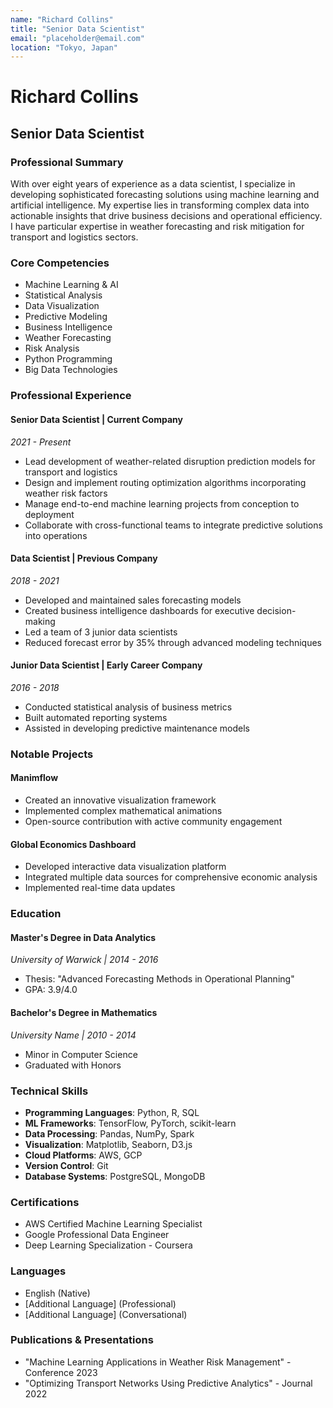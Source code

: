 ```yaml
---
name: "Richard Collins"
title: "Senior Data Scientist"
email: "placeholder@email.com"
location: "Tokyo, Japan"
---
```


# Richard Collins
## Senior Data Scientist

### Professional Summary
With over eight years of experience as a data scientist, I specialize in developing sophisticated forecasting solutions using machine learning and artificial intelligence. My expertise lies in transforming complex data into actionable insights that drive business decisions and operational efficiency. I have particular expertise in weather forecasting and risk mitigation for transport and logistics sectors.

### Core Competencies
- Machine Learning & AI
- Statistical Analysis
- Data Visualization
- Predictive Modeling
- Business Intelligence
- Weather Forecasting
- Risk Analysis
- Python Programming
- Big Data Technologies

### Professional Experience

#### Senior Data Scientist | Current Company
*2021 - Present*
- Lead development of weather-related disruption prediction models for transport and logistics
- Design and implement routing optimization algorithms incorporating weather risk factors
- Manage end-to-end machine learning projects from conception to deployment
- Collaborate with cross-functional teams to integrate predictive solutions into operations

#### Data Scientist | Previous Company
*2018 - 2021*
- Developed and maintained sales forecasting models
- Created business intelligence dashboards for executive decision-making
- Led a team of 3 junior data scientists
- Reduced forecast error by 35% through advanced modeling techniques

#### Junior Data Scientist | Early Career Company
*2016 - 2018*
- Conducted statistical analysis of business metrics
- Built automated reporting systems
- Assisted in developing predictive maintenance models

### Notable Projects

#### Manimflow
- Created an innovative visualization framework
- Implemented complex mathematical animations
- Open-source contribution with active community engagement

#### Global Economics Dashboard
- Developed interactive data visualization platform
- Integrated multiple data sources for comprehensive economic analysis
- Implemented real-time data updates

### Education

#### Master's Degree in Data Analytics
*University of Warwick | 2014 - 2016*
- Thesis: "Advanced Forecasting Methods in Operational Planning"
- GPA: 3.9/4.0

#### Bachelor's Degree in Mathematics
*University Name | 2010 - 2014*
- Minor in Computer Science
- Graduated with Honors

### Technical Skills
- **Programming Languages**: Python, R, SQL
- **ML Frameworks**: TensorFlow, PyTorch, scikit-learn
- **Data Processing**: Pandas, NumPy, Spark
- **Visualization**: Matplotlib, Seaborn, D3.js
- **Cloud Platforms**: AWS, GCP
- **Version Control**: Git
- **Database Systems**: PostgreSQL, MongoDB

### Certifications
- AWS Certified Machine Learning Specialist
- Google Professional Data Engineer
- Deep Learning Specialization - Coursera

### Languages
- English (Native)
- [Additional Language] (Professional)
- [Additional Language] (Conversational)

### Publications & Presentations
- "Machine Learning Applications in Weather Risk Management" - Conference 2023
- "Optimizing Transport Networks Using Predictive Analytics" - Journal 2022 